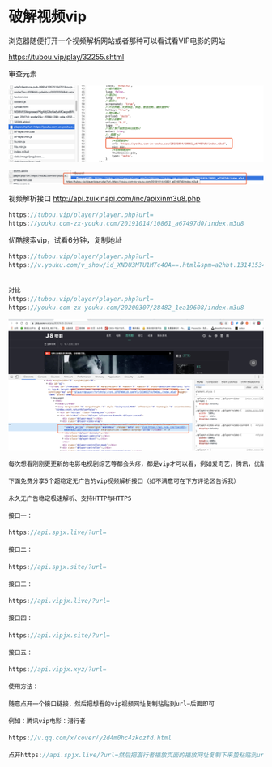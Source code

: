 # 破解视频vip

浏览器随便打开一个视频解析网站或者那种可以看试看VIP电影的网站

<https://tubou.vip/play/32255.shtml>

审查元素

![image-20200330141354208](破解视频vip/image-20200330141354208.png)

![image-20200330143002993](破解视频vip/image-20200330143002993.png)

视频解析接口 http://api.zuixinapi.com/inc/apixinm3u8.php

```js
https://tubou.vip/player/player.php?url=
https://youku.com-zx-youku.com/20191014/10861_a67497d0/index.m3u8
```

优酷搜索vip，试看6分钟，复制地址

```js
https://tubou.vip/player/player.php?url=
https://v.youku.com/v_show/id_XNDU3MTU1MTc4OA==.html&spm=a2hbt.13141534.app.5~5!2~5!2~5~5~5!2~5~5!2~5!2~5!2~5~A!22&s=2b70efbfbd0fefbfbd39


对比
https://tubou.vip/player/player.php?url=
https://youku.com-zx-youku.com/20200307/28482_1ea19608/index.m3u8
```

![image-20200330154139674](破解视频vip/image-20200330154139674.png)

```js
每次想看刚刚更更新的电影电视剧综艺等都会头疼，都是vip才可以看，例如爱奇艺，腾讯，优酷，土豆，芒果，搜狐，pptv，哔哩哔哩等等各大平台。但现在不用再考虑vip会员的问题了，因为有了超稳定无广告的vip视频解析接口，不用花一分钱一样可以看全网vip视频，让那些买会员的后悔去吧！

下面免费分享5个超稳定无广告的vip视频解析接口（如不满意可在下方评论区告诉我）

永久无广告稳定极速解析、支持HTTP与HTTPS

接口一：

https://api.spjx.live/?url=

接口二：

https://api.spjx.site/?url=

接口三：

https://api.vipjx.live/?url=

接口四：

https://api.vipjx.site/?url=

接口五：

https://api.vipjx.xyz/?url=

使用方法：

随意点开一个接口链接，然后把想看的vip视频网址复制粘贴到url=后面即可

例如：腾讯vip电影：潜行者

https://v.qq.com/x/cover/y2d4m0hc4zkozfd.html

点开https://api.spjx.live/?url=然后把潜行者播放页面的播放网址复制下来蛰粘贴到url=后面即可观看
```



